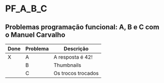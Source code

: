 # PF_A_B_C  
## Problemas programação funcional: A, B e C com o Manuel Carvalho
| Done | Problema | Descrição |
| ------ | ------ | ------ |
| X | A | A resposta é 42! |
|   | B | Thumbnails |
|   | C | Os trocos trocados |

